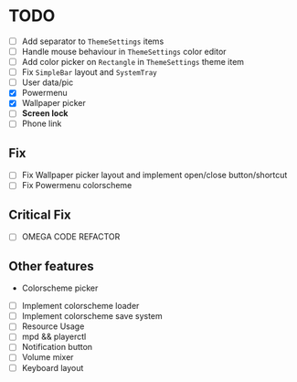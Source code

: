 # TODO

- [ ] Add separator to `ThemeSettings` items
- [ ] Handle mouse behaviour in `ThemeSettings` color editor
- [ ] Add color picker on `Rectangle` in `ThemeSettings` theme item
- [ ] Fix `SimpleBar` layout and `SystemTray`
- [ ] User data/pic
- [X] Powermenu
- [X] Wallpaper picker
- [ ] **Screen lock**
- [ ] Phone link

## Fix
- [ ] Fix Wallpaper picker layout and implement open/close button/shortcut
- [ ] Fix Powermenu colorscheme

## Critical Fix

- [ ] OMEGA CODE REFACTOR

## Other features

- Colorscheme picker
- [ ] Implement colorscheme loader
- [ ] Implement colorscheme save system
- [ ] Resource Usage
- [ ] mpd && playerctl
- [ ] Notification button
- [ ] Volume mixer
- [ ] Keyboard layout
